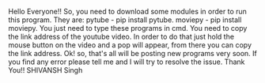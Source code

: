 Hello Everyone!!
So, you need to download some modules in order to run this program. They are:
pytube - pip install pytube.
moviepy - pip install moviepy.
You just need to type these programs in cmd.
You need to copy the link address of the youtube video. In order to do that just hold the mouse button on the video and a pop will appear, from there you can copy the link address.
Ok! so, that's all  will be posting new programs very soon.
If you find any error please tell me and I will try to resolve the issue.
Thank You!!
SHIVANSH Singh
